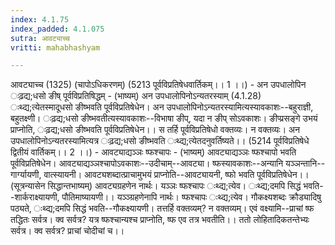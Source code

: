 ```yaml
---
index: 4.1.75
index_padded: 4.1.075
sutra: आवट्याच्च
vritti: mahabhashyam

---
```

 आवट्याच्च (1325) (चापोऽधिकरणम्) (5213 पूर्वविप्रतिषेधवार्तिकम्।। 1 ।।) - अन उपधालोपिन ःढ़द्य;धसो ङीष् पूर्वविप्रतिषिद्धम् - (भाष्यम्) अन उपधालोपिनोऽन्यतरस्याम् (4.1.28) ःथ्द्य;त्येतस्मादूधसो ङीष्भवति पूर्वविप्रतिषेधेन। अन उपधालोपिनोऽन्यतरस्यामित्यस्यावकाशः--बहुराज्ञी, बहुतक्ष्णी। ःढ़द्य;धसो ङीष्भवतीत्यस्यावकाशः--विभाषा ङीप्, यदा न ङीप् सोऽवकाशः। ङीप्प्रसङ्गे उभयं प्राप्नोति, ःढ़द्य;धसो ङीष्भवति पूर्वविप्रतिषेधेन।। स तर्हि पूर्वविप्रतिषेधो वक्तव्यः। न वक्तव्यः। अन उपधालोपिनोऽन्यतरस्यामित्यत्र ःढ़द्य;धसो ङीष्भवति ःथ्द्य;त्येतदनुवर्तिष्यते।। (5214 पूर्वविप्रतिषेधे द्वितीयं वार्तिकम्।। 2 ।।) - आवट्याद्यञ्ञः ष्फश्चापः - (भाष्यम्) आवट्याद्यञ्ञः ष्फश्चापो भवति पूर्वविप्रतिषेधेन। आवट्याद्यञ्ञश्चापोऽवकाशः--उदीचाम्--आवट्या। ष्फस्यावकाशः--अन्यानि यञ्ञन्तानि--गार्ग्यायणी, वात्स्यायनी। आवट्यशब्दात्प्राचामुभयं प्राप्नोति--आवट्यायनी, ष्फो भवति पूर्वविप्रतिषेधेन।। (सूत्रन्यासेन सिद्धान्तभाष्यम्) आवट्यग्रहणेन नार्थः। यञ्ञः ष्फश्चापः ःथ्द्य;त्येव। ःथ्द्य;दमपि सिद्धं भवति--शार्कराक्ष्यायणी, पौतिमाष्यायणी।। यञ्ञ्ग्रहणेनापि नार्थः। ष्फश्चापः ःथ्द्य;त्येव। गौकक्ष्यशब्दः क्रौड्यादिषु पठ्यते, ःथ्द्य;दमपि सिद्धं भवति--गौकक्ष्यायणी। तत्तर्हि वक्तव्यम्? न वक्तव्यम्। एवं वक्ष्यामि--प्राचां ष्फ तद्धितः सर्वत्र। क्व सर्वत्र? यत्र ष्फश्चान्यश्च प्राप्नोति, ष्फ एव तत्र भवतीति।। ततो लोहितादिकतन्तेभ्यः सर्वत्र। क्व सर्वत्र? प्राचां चोदीचां च।। 